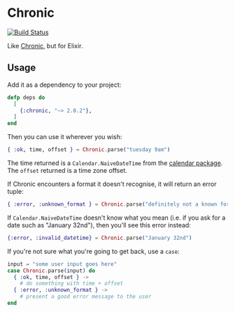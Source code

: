# Chronic

[![Build Status](https://travis-ci.org/radar/chronic.svg?branch=master)](https://travis-ci.org/radar/chronic)

Like [Chronic](http://rubygems.org/gems/chronic), but for Elixir.

## Usage

Add it as a dependency to your project:

```elixir
defp deps do
  [
    {:chronic, "~> 2.0.2"},
  ]
end
```

Then you can use it wherever you wish:

```elixir
{ :ok, time, offset } = Chronic.parse("tuesday 9am")
```

The time returned is a `Calendar.NaiveDateTime` from the [calendar package](https://github.com/lau/calendar). The `offset` returned is a time zone offset.

If Chronic encounters a format it doesn't recognise, it will return an error tuple:

```elixir
{ :error, :unknown_format } = Chronic.parse("definitely not a known format, no siree")
```

If `Calendar.NaiveDateTime` doesn't know what you mean (i.e. if you ask for a date such as "January 32nd"), then you'll see this error instead:

```elixir
{:error, :invalid_datetime} = Chronic.parse("January 32nd")
```



If you're not sure what you're going to get back, use a `case`:

```elixir
input = "some user input goes here"
case Chronic.parse(input) do
  { :ok, time, offset } ->
    # do something with time + offset
  { :error, :unknown_format } ->
    # present a good error message to the user
end
```
